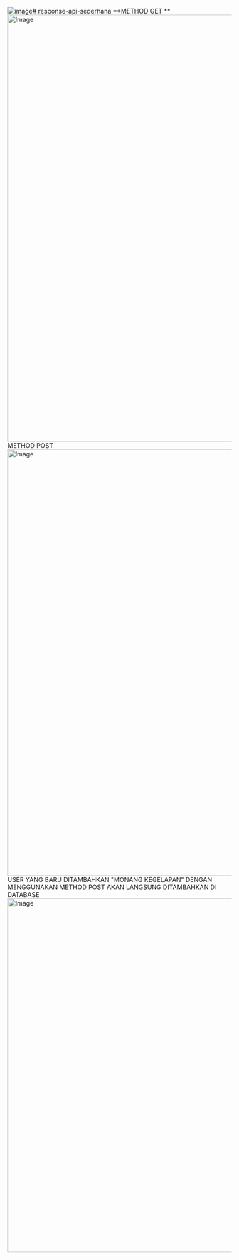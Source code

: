 ![image](https://github.com/user-attachments/assets/81009372-30c5-4d8d-b78b-b2fd235866a4)# response-api-sederhana
**METHOD GET **
<img width="958" alt="Image" src="https://github.com/user-attachments/assets/f0e8c1c3-cc85-44c9-ba0f-a820fe15823a" />
METHOD POST
<img width="957" alt="Image" src="https://github.com/user-attachments/assets/d163112a-8138-4b54-854b-baa2a07d75ea" />
USER YANG BARU DITAMBAHKAN "MONANG KEGELAPAN" DENGAN MENGGUNAKAN METHOD POST AKAN LANGSUNG DITAMBAHKAN DI DATABASE
<img width="794" alt="Image" src="https://github.com/user-attachments/assets/024f0a98-b442-452c-84f5-497aac355c67" />


